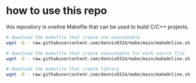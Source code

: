 # how to use this repo

this repository is oneline Makefile that can be used to build C/C++ projects.

```bash
# download the makefile that create one executeable
wget -O - raw.githubusercontent.com/dennis0324/make/main/makeOnline.sh  | bash -s -- -e
```

```bash
# download the makefile that create executeable for each source file
wget -O - raw.githubusercontent.com/dennis0324/make/main/makeOnline.sh  | bash -s -- -m
```

```bash
# download the makefile that create library
wget -O - raw.githubusercontent.com/dennis0324/make/main/makeOnline.sh  | bash -s -- -l
```
